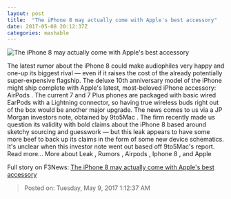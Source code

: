 ```yaml
---
layout: post
title:  "The iPhone 8 may actually come with Apple's best accessory"
date: 2017-05-08 20:12:37Z
categories: mashable
---
```


![The iPhone 8 may actually come with Apple's best accessory](http://i.amz.mshcdn.com/Yk0z19jyg0aGcSiKNKL86Jdkxxk=/1200x630/2017%2F05%2F08%2F3c%2Ff8ba338c60e44c81977d6c26bb115108.9e4e8.jpg)

The latest rumor about the iPhone 8 could make audiophiles very happy and one-up its biggest rival — even if it raises the cost of the already potentially super-expensive flagship. The deluxe 10th anniversary model of the iPhone might ship complete with Apple's latest, most-beloved iPhone accessory: AirPods . The current 7 and 7 Plus phones are packaged with basic wired EarPods with a Lightning connector, so having true wireless buds right out of the box would be another major upgrade. The news comes to us via a JP Morgan investors note, obtained by 9to5Mac . The firm recently made us question its validity with bold claims about the iPhone 8 based around sketchy sourcing and guesswork — but this leak appears to have some more beef to back up its claims in the form of some new device schematics. It's unclear when this investor note went out based off 9to5Mac's report. Read more... More about Leak , Rumors , Airpods , Iphone 8 , and Apple


Full story on F3News: [The iPhone 8 may actually come with Apple's best accessory](http://www.f3nws.com/n/hmGMrE)

> Posted on: Tuesday, May 9, 2017 1:12:37 AM

